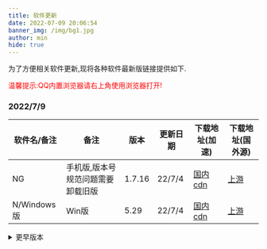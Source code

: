 ```yaml
---
title: 软件更新
date: 2022-07-09 20:06:54
banner_img: /img/bg1.jpg
author: min
hide: true
---
```


为了方便相关软件更新,现将各种软件最新版链接提供如下.

<p style='color:red;'>温馨提示:QQ内置浏览器请右上角使用浏览器打开!</p>

### 2022/7/9

| 软件名/备注 | 备注                              | 版本   | 更新日期 | 下载地址(加速)                                               | 下载地址(国外源)                                             |
| ----------- | --------------------------------- | ------ | -------- | ------------------------------------------------------------ | ------------------------------------------------------------ |
| NG          | 手机版,版本号规范问题需要卸载旧版 | 1.7.16 | 22/7/4   | [国内cdn](https://ghproxy.com/https://github.com//2dust/v2rayNG/releases/download/1.7.16/v2rayNG_1.7.16.apk) | [上游](https://github.com/2dust/v2rayNG/releases/download/1.7.16/v2rayNG_1.7.16.apk) |
| N/Windows版 | Win版                             | 5.29   | 22/7/4   | [国内cdn](https://ghproxy.com/https://github.com//2dust/v2rayN/releases/download/5.29/v2rayN-Core.zip) | [上游](https://github.com/2dust/v2rayN/releases/download/5.29/v2rayN-Core.zip) |

<details>
    <summary>更早版本</summary>
    暂无
</details>
